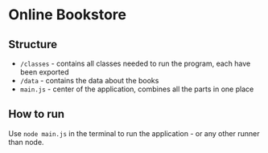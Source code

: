 # Online Bookstore

## Structure

- `/classes` - contains all classes needed to run the program, each have been exported
- `/data` - contains the data about the books
- `main.js` - center of the application, combines all the parts in one place

## How to run

Use `node main.js` in the terminal to run the application - or any other runner than node.
